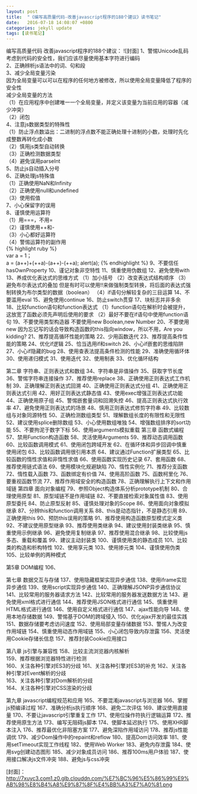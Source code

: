 ```yaml
---
layout: post
title:  "《编写高质量代码-改善javascript程序的188个建议》读书笔记"
date:   2016-07-18 14:08:07 +0800
categories: jekyll update
tags: [读书笔记]
---
```

编写高质量代码
改善javascript程序的188个建议：
![封面]
1、警惕Unicode乱码  
考虑到代码的安全性，我们应该尽量使用基本字符进行编码  
2、正确辨析js语法中的词、句和段  
3、减少全局变量污染  
因为全局变量可以可以在程序的任何地方被修改，所以使用全局变量降低了程序的安全性  
减少全局变量的方法  
（1）在应用程序中创建唯一一个全局变量，并定义该变量为当前应用的容器（减少冲突）  
（2）闭包   
4、注意js数据类型的特殊性  
（1）防止浮点数溢出：二进制的浮点数不能正确处理十进制的小数，处理时先化成整数再转化成小数  
（2）慎用js类型自动转换  
（3）正确检测数据类型   
（4）避免误用parseInt   
5、防止js自动插入分号   
6、正确处理js特殊值   
（1）正确使用NaN和Infinity     
（2）正确使用null和undefined     
（3）使用假值     
7、小心保留字的误用     
8、谨慎使用运算符     
（1）用===，不用=     
（2）谨慎使用++和-     
（3）小心都好运算符     
（4）警惕运算符的副作用     
{% highlight ruby %}     
    var a = 1；     
    a = (a++)+(++a)-(a++)-(++a);
    alert(a);
{% endhighlight %}
9、不要信任hasOwnProperty
10、谨记对象非空特性
11、慎重使用伪数组
12、避免使用with
13、养成优化表达式的思维方式
（1）加小括号
（2）改变表达式结构顺序
（3）避免布尔表达式的叠加
但是有时可以使用!!来做强制类型转换，将后面的表达式强制转换为布尔类型的数据（boolean）
（4）if语句分解较复杂的三目运算
14、不要滥用eval
15、避免使用continue
16、防止switch贯穿
17、块标志并非多余
18、比较function语句和function表达式
（1）function语句在解析时会被提升，这放宽了函数必须先声明后使用的要求
（2）最好不要在if语句中使用function语句
19、不要使用类型构造器
不要使用new Boolean,new Number
20、不要使用new
因为忘记写的话会导致构造函数的this指向window，所以不用，Are you kidding?
21、推荐提高循环性能的策略
22、少用函数迭代
23、推荐提高条件性能的策略
24、优化if逻辑
25、恰当选用if和switch
26、小心if嵌套的思维陷阱
27、小心if隐藏的bug
28、使用查表法提高条件检测的性能
29、准确使用循环体
30、使用递归模式
31、使用迭代
32、使用制表
33、优化循环结构

第二章 字符串、正则表达式和数组
34、字符串是非值操作
35、获取字节长度
36、警惕字符串连接操作
37、推荐使用replace
38、正确使用正则表达式工作机制
39、正确理解正则表达式回溯
40、正确使用正则表达式分组
41、正确使用正则表达式引用
42、用好正则表达式静态值
43、使用exec增强正则表达式功能
44、正确使用原子组
45、警惕嵌套量词和回溯失控
46、提高正则表达式执行效率
47、避免使用正则表达式的场景
48、慎用正则表达式修剪字符串
49、比较数组与对象同源特性
50、正确检测数组类型
51、理解数组长度的有限性和无限性
52、建议使用splice删除数组
53、小心使用数组唯独
54、增强数组排序的sort功能
55、不要拘泥于数字下标
56、使用arguments模拟重载
第三章 函数式编程
57、禁用Function构造函数
58、灵活使用Arguments
59、推荐动态调用函数
60、比较函数调用模式
61、使用闭包跨域开发
62、在循环体和异步回调中慎重使用闭包
63、比较函数调用很引用本质
64、建议通过Function扩展类型
65、比较函数的惰性求值和非惰性求值
66、使用函数实现历史记录
67、套用函数
68、推荐使用链式语法
69、使用模块化规避缺陷
70、惰性实例化
71、推荐分支函数
72、惰性载入函数
73、函数绑定有价值
74、使用高阶函数
75、函数柯里化
76、要重视函数节流
77、推荐作用域安全的构造函数
78、正确理解执行上下文和作用域链
第四章 面向对象编程
79、参照Object构造体系分析prototype机制
80、合理使用原型
81、原型域链不是作用域链
82、不要直接检索对象属性值
83、使用原型委托
84、防止原型反射
85、谨慎处理对象的Scope
86、使用面向对象模拟继承
87、分辨this和function调用关系
88、this是动态指针，不是静态引用
89、正确使用this
90、预防this误用的策略
91、推荐使用构造函数原型模式定义类
92、不建议使用原型继承
93、推荐使用类继承
94、建议使用封装类继承
95、慎重使用示例继承
96、避免使用复制继承
97、推荐使用混合继承
98、比较使用js多态、重载和覆盖
99、建议主动封装类
100、谨慎使用类的静态成员
101、比较类的构造和析构特性
102、使用享元类
103、使用掺元类
104、谨慎使用伪类
105、比较单例的两种模式

第5章 DOM编程
106、


第七章 数据交互与存储
137、使用隐藏框架实现异步通信
138、使用iframe实现异步通信
139、使用script实现异步通信
140、正确理解JSONP异步通信协议
141、比较常用的服务器请求方法
142、比较常用的服务器发送数据方法
143、避免使用xml格式进行通信
144、推荐使用JSON格式进行通信
145、慎重使用HTML格式进行通信
146、使用自定义格式进行通信
147、ajax性能向导
148、使用本地存储数据
149、警惕基于DOM的跨域侵入
150、优化ajax开发的最佳实践
151、数据存储要考虑访问速度
152、使用局部变量存储数据
153、警惕人为改变作用域链
154、慎重使用动态作用域链
155、小心闭包导致内存泄露
156、灵活使用Cookie存储长信息
157、推荐封装Cookie应用接口


第八章 js引擎与兼容性
158、比较主流浏览器内核解析  
159、推荐根据浏览器特性进行检测  
160、关注各种引擎对ES3的分歧
161、关注各种引擎对ES3的补充
162、关注各种引擎对Event解析的分歧  
163、关注各种引擎对Dom解析的分歧  
164、关注各种引擎对CSS渲染的分歧 
 
 第九章 javascript编程规范和应用
165、不要混淆javascript与浏览器
166、掌握js预编译过程
167、准确分析js执行顺序
168、避免二次评估
169、建议使用直接量
170、不要让javascript引擎重复工作
171、使用位操作符执行逻辑运算
172、推荐使用原生方法
173、编写无阻碍js脚本
174、使脚本延迟执行
175、使用XHR脚本注入
176、推荐最优化非阻塞方案
177、避免深陷作用域访问
178、推荐js性能调优
179、减少Dom操作中的repaint和reflow
180、提高Dom访问效率
181、使用setTimeout实现工作线程
182、使用Web Worker
183、避免内存泄露
184、使用svg创建动态图形
185、减少对象成员访问
186、推荐100ms用户体验
187、使用接口解决js文件冲突
188、避免js与css冲突




[封面]：http://7xuyc3.com1.z0.glb.clouddn.com/%E7%BC%96%E5%86%99%E9%AB%98%E8%B4%A8%E9%87%8F%E4%BB%A3%E7%A0%81.png
